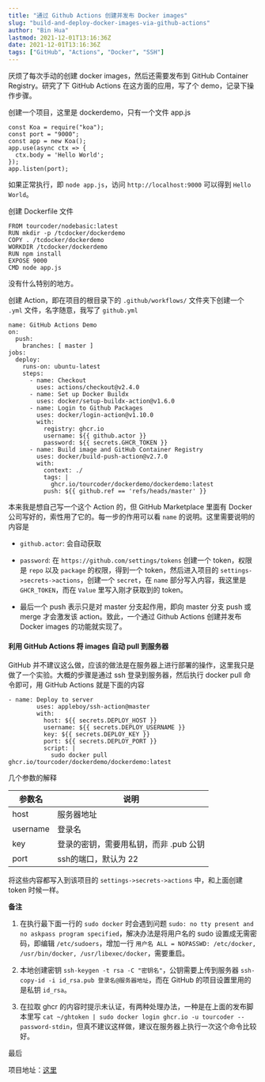 ```yaml
---
title: "通过 Github Actions 创建并发布 Docker images"
slug: "build-and-deploy-docker-images-via-github-actions"
author: "Bin Hua"
lastmod: 2021-12-01T13:16:36Z
date: 2021-12-01T13:16:36Z
tags: ["GitHub", "Actions", "Docker", "SSH"]
---
```


厌烦了每次手动的创建 docker images，然后还需要发布到 GitHub Container Registry。研究了下 GitHub Actions 在这方面的应用，写了个 demo，记录下操作步骤。

创建一个项目，这里是 dockerdemo，只有一个文件 app.js

```
const Koa = require("koa");
const port = "9000";
const app = new Koa();
app.use(async ctx => {
  ctx.body = 'Hello World';
});
app.listen(port);
```

如果正常执行，即 `node app.js`，访问 `http://localhost:9000` 可以得到 `Hello World`。

创建 Dockerfile 文件

```
FROM tourcoder/nodebasic:latest
RUN mkdir -p /tcdocker/dockerdemo
COPY . /tcdocker/dockerdemo
WORKDIR /tcdocker/dockerdemo
RUN npm install
EXPOSE 9000
CMD node app.js
```

没有什么特别的地方。

创建 Action，即在项目的根目录下的 `.github/workflows/` 文件夹下创建一个 `.yml` 文件，名字随意，我写了 `github.yml`

```
name: GitHub Actions Demo
on:
  push:
    branches: [ master ]
jobs:
  deploy:
    runs-on: ubuntu-latest
    steps:
      - name: Checkout
        uses: actions/checkout@v2.4.0
      - name: Set up Docker Buildx
        uses: docker/setup-buildx-action@v1.6.0
      - name: Login to Github Packages
        uses: docker/login-action@v1.10.0
        with:
          registry: ghcr.io
          username: ${{ github.actor }}
          password: ${{ secrets.GHCR_TOKEN }}
      - name: Build image and GitHub Container Registry
        uses: docker/build-push-action@v2.7.0
        with:
          context: ./
          tags: |
            ghcr.io/tourcoder/dockerdemo/dockerdemo:latest
          push: ${{ github.ref == 'refs/heads/master' }}
```

本来我是想自己写一个这个 Action 的，但 GitHub Marketplace 里面有 Docker 公司写好的，索性用了它的。每一步的作用可以看 `name` 的说明。这里需要说明的内容是

- `github.actor`: 会自动获取

- `password`: 在 `https://github.com/settings/tokens` 创建一个 token，权限是 `repo` 以及 `package` 的权限，得到一个 token，然后进入项目的 `settings->secrets->actions`，创建一个 `secret`，在 `name` 部分写入内容，我这里是 `GHCR_TOKEN`，而在 `Value` 里写入刚才获取到的 token。

- 最后一个 push 表示只是对 master 分支起作用，即向 master 分支 push 或 merge 才会激发该 action。致此，一个通过 Github Actions 创建并发布 Docker images 的功能就实现了。

#### 利用 GitHub Actions 将 images 自动 pull 到服务器

GitHub 并不建议这么做，应该的做法是在服务器上进行部署的操作，这里我只是做了一个实验。大概的步骤是通过 ssh 登录到服务器，然后执行 docker pull 命令即可，用 GitHub Actions 就是下面的内容

```
- name: Deploy to server
        uses: appleboy/ssh-action@master
        with:
          host: ${{ secrets.DEPLOY_HOST }}
          username: ${{ secrets.DEPLOY_USERNAME }}
          key: ${{ secrets.DEPLOY_KEY }}
          port: ${{ secrets.DEPLOY_PORT }}
          script: |
            sudo docker pull ghcr.io/tourcoder/dockerdemo/dockerdemo:latest
```

几个参数的解释

|参数名|说明|
|---|---|
|host|服务器地址|
|username|登录名|
|key|登录的密钥，需要用私钥，而非 .pub 公钥|
|port|ssh的端口，默认为 22|

将这些内容都写入到该项目的 `settings->secrets->actions` 中，和上面创建 token 时候一样。

**备注**

1. 在执行最下面一行的 `sudo docker` 时会遇到问题 `sudo: no tty present and no askpass program specified`，解决办法是将用户名的 sudo 设置成无需密码，即编辑 `/etc/sudoers`，增加一行 `用户名 ALL = NOPASSWD: /etc/docker, /usr/bin/docker, /usr/libexec/docker`，需要重启。

2. 本地创建密钥 `ssh-keygen -t rsa -C "密钥名"`，公钥需要上传到服务器 `ssh-copy-id -i id_rsa.pub 登录名@服务器地址`，而在 GitHub 的项目设置里用的是私钥 `id_rsa`。

3. 在拉取 ghcr 的内容时提示未认证，有两种处理办法，一种是在上面的发布脚本里写 `cat ~/ghtoken | sudo docker login ghcr.io -u tourcoder --password-stdin`，但真不建议这样做，建议在服务器上执行一次这个命令比较好。

最后

项目地址：[这里](https://github.com/tourcoder/dockerdemo)
